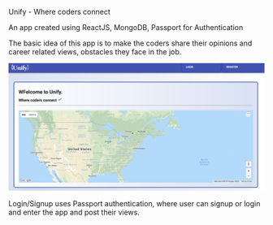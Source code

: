 Unify - Where coders connect

An app created using ReactJS, MongoDB, Passport for Authentication

The basic idea of this app is to make the coders share their opinions and career related views, obstacles they face in the job.

![](images/Screen%20Shot%202018-08-07%20at%2011.15.30%20AM.png)

Login/Signup uses Passport authentication, where user can signup or login and enter the app and post their views.

